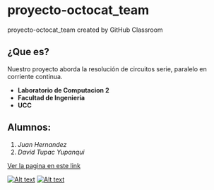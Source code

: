 # proyecto-octocat_team
proyecto-octocat_team created by GitHub Classroom

¿Que es?
--------
Nuestro proyecto aborda la resolución de circuitos serie, paralelo en corriente continua.

* **Laboratorio de Computacion 2**
* **Facultad de Ingeniería**
* **UCC**
## Alumnos:
1. *Juan Hernandez*
2. *David Tupac Yupanqui*


[Ver la pagina en este link](https://ucc-labcompu2.github.io/new_proyecto-octocat_team/index.html)

[![Alt text](https://ucc-labcompu2.github.io/new_proyecto-octocat_team/Imagenes/Paralelo01.png)](https://ucc-labcompu2.github.io/new_proyecto-octocat_team/index.html)
[![Alt text](https://ucc-labcompu2.github.io/new_proyecto-octocat_team/Imagenes/Seri01.png)](https://ucc-labcompu2.github.io/new_proyecto-octocat_team/index.html)
